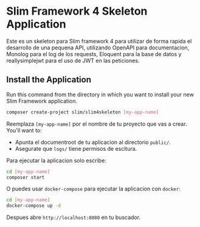 # Slim Framework 4 Skeleton Application

Este es un skeleton para Slim framework 4 para utilizar de forma rapida el desarrollo de una pequena API, utilizando OpenAPI para documentacion, Monolog para el log de los requests, Eloquent para la base de datos y reallysimplejwt para el uso de JWT en las peticiones.

## Install the Application

Run this command from the directory in which you want to install your new Slim Framework application.

```bash
composer create-project slim/slim4skeleton [my-app-name]
```

Reemplaza `[my-app-name]` por el nombre de tu proyecto que vas a crear. You'll want to:

* Apunta el documentroot de tu aplicacion al directorio `public/`.
* Asegurate que `logs/` tiene permisos de escitura.

Para ejecutar la aplicacion solo escribe:

```bash
cd [my-app-name]
composer start
```

O puedes usar `docker-compose` para ejecutar la aplicacion con `docker`:

```bash
cd [my-app-name]
docker-compose up -d
```
Despues abre `http://localhost:8080` en tu buscador.


